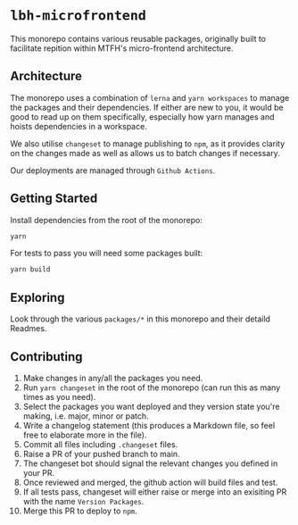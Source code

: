 # `lbh-microfrontend`

This monorepo contains various reusable packages, originally built to facilitate repition
within MTFH's micro-frontend architecture.

## Architecture

The monorepo uses a combination of `lerna` and `yarn workspaces` to manage the packages
and their dependencies. If either are new to you, it would be good to read up on them
specifically, especially how yarn manages and hoists dependencies in a workspace.

We also utilise `changeset` to manage publishing to `npm`, as it provides clarity on the
changes made as well as allows us to batch changes if necessary.

Our deployments are managed through `Github Actions`.

## Getting Started

Install dependencies from the root of the monorepo:

```bash
yarn
```

For tests to pass you will need some packages built:

```bash
yarn build
```

## Exploring

Look through the various `packages/*` in this monorepo and their detaild Readmes.

## Contributing

1. Make changes in any/all the packages you need.
2. Run `yarn changeset` in the root of the monorepo (can run this as many times as you
   need).
3. Select the packages you want deployed and they version state you're making, i.e. major,
   minor or patch.
4. Write a changelog statement (this produces a Markdown file, so feel free to elaborate
   more in the file).
5. Commit all files including `.changeset` files.
6. Raise a PR of your pushed branch to main.
7. The changeset bot should signal the relevant changes you defined in your PR.
8. Once reviewed and merged, the github action will build files and test.
9. If all tests pass, changeset will either raise or merge into an exisiting PR with the
   name `Version Packages`.
10. Merge this PR to deploy to `npm`.
